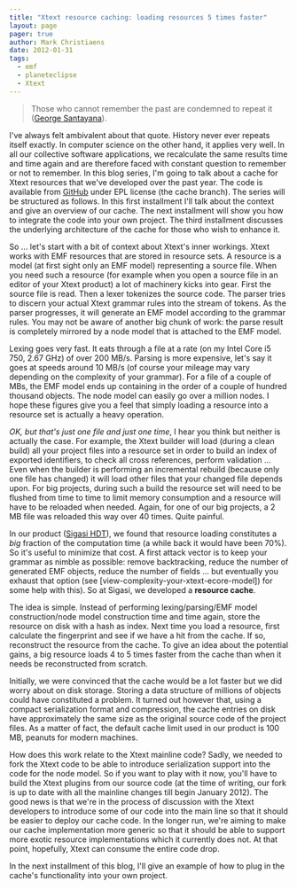 ```yaml
---
title: "Xtext resource caching: loading resources 5 times faster"
layout: page 
pager: true
author: Mark Christiaens
date: 2012-01-31
tags: 
  - emf
  - planeteclipse
  - Xtext
---
```

> Those who cannot remember the past are condemned to repeat it  ([George Santayana](http://en.wikipedia.org/wiki/George_Santayana)). 

I've always felt ambivalent about that quote.  History never ever repeats itself exactly.  In computer science on the other hand, it applies very well.  In all our collective software applications, we recalculate the same results time and time again and are therefore faced with constant question to remember or not to remember.   In this blog series, I'm going to talk about a cache for Xtext resources that we've developed over the past year.  The code is available from [GitHub](https://github.com/mark-christiaens/xtext) under EPL license (the cache branch).  The series will be structured as follows.  In this first installment I'll talk about the context and give an overview of our cache.  The next installment will show you how to integrate the code into your own project.  The third installment discusses the underlying architecture of the cache for those who wish to enhance it. 

So ... let's start with a bit of context about Xtext's inner workings.  Xtext works with EMF resources that are stored in resource sets.   A resource is a model (at first sight only an EMF model) representing a source file.  When you need such a resource (for example when you open a source file in an editor of your Xtext product) a lot of machinery kicks into gear.  First the source file is read.  Then a lexer tokenizes the source code.  The parser tries to discern your actual Xtext grammar rules into the stream of tokens.  As the parser progresses, it will generate an EMF model according to the grammar rules.  You may not be aware of another big chunk of work: the parse result is completely mirrored by a node model that is attached to the EMF model.  

Lexing goes very fast.  It eats through a file at a rate (on my Intel Core i5 750, 2.67 GHz) of over 200 MB/s.  Parsing is more expensive, let's say it goes at speeds around 10 MB/s (of course your mileage may vary depending on the complexity of your grammar).  For a file of a couple of MBs, the EMF model ends up containing in the order of a couple of hundred thousand objects.  The node model can easily go over a million nodes.   I hope these figures give you a feel that simply loading a resource into a resource set is actually a heavy operation.  

_OK, but that's just one file and just one time_, I hear you think but neither is actually the case.  For example, the Xtext builder will load (during a clean build) all your project files into a resource set in order to build an index of exported identifiers, to check all cross references, perform validation ... Even when the builder is performing an incremental rebuild (because only one file has changed) it will load other files that your changed file depends upon.  For big projects, during such a build the resource set will need to be flushed from time to time to limit memory consumption and a resource will have to be reloaded when needed.  Again, for one of our big projects, a 2 MB file was reloaded this way over 40 times.  Quite painful. 

In our product ([Sigasi HDT](http://www.sigasi.com)), we found that resource loading constitutes a _big_ fraction of the computation time (a while back it would have been 70%).   So it's useful to minimize that cost.  A first attack vector is to keep your grammar as nimble as possible: remove backtracking, reduce the number of generated EMF objects, reduce the number of fields ... but eventually you exhaust that option (see [view-complexity-your-xtext-ecore-model]) for some help with this).  So at Sigasi, we developed a **resource cache**.  

The idea is simple.  Instead of performing lexing/parsing/EMF model construction/node model construction time and time again, store the resource on disk with a hash as index.   Next time you load a resource, first calculate the fingerprint and see if we have a hit from the cache.  If so, reconstruct the resource from the cache.  To give an idea about the potential gains, a big resource loads 4 to 5 times faster from the cache than when it needs be reconstructed from scratch.

Initially, we were convinced that the cache would be a lot faster but we did worry about on disk storage.  Storing a data structure of millions of objects could have constituted a problem.  It turned out however that, using a compact serialization format and compression, the cache entries on disk have approximately the same size as the original source code of the project files.   As a matter of fact, the default cache limit used in our product is 100 MB, peanuts for modern machines. 

How does this work relate to the Xtext mainline code?  Sadly, we needed to fork the Xtext code to be able to introduce serialization support into the code for the node model.  So if you want to play with it now, you'll have to build the Xtext plugins from our source code (at the time of writing, our fork is up to date with all the mainline changes till begin January 2012).   The good news is that we're in the process of discussion with the Xtext developers to introduce some of our code into the main line so that it should be easier to deploy our cache code.   In the longer run, we're aiming to make our cache implementation more generic so that it should be able to support more exotic resource implementations which it currently does not.   At that point, hopefully, Xtext can consume the entire code drop.  

In the next installment of this blog, I'll give an example of how to plug in the cache's functionality into your own project. 